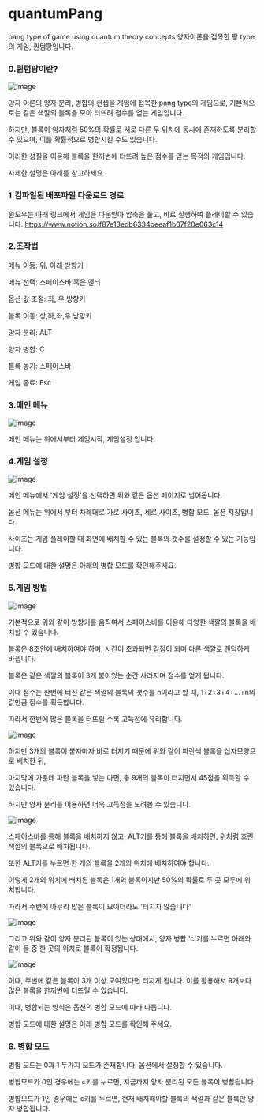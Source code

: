# quantumPang
pang type of game using quantum theory concepts
양자이론을 접목한 팡 type의 게임, 퀀텀팡입니다.

### 0.퀀텀팡이란?
![image](https://user-images.githubusercontent.com/58128848/96974153-c9f9eb00-1553-11eb-8861-88ee1d5cf044.png)


양자 이론의 양자 분리, 병합의 컨셉을 게임에 접목한 pang type의 게임으로, 기본적으로는 같은 색깔의 블록을 모아 터뜨려 점수를 얻는 게임입니다.

하지만, 블록이 양자처럼 50%의 확률로 서로 다른 두 위치에 동시에 존재하도록 분리할 수 있으며, 이를 확률적으로 병합시킬 수도 있습니다.

이러한 성질을 이용해 블록을 한꺼번에 터뜨려 높은 점수를 얻는 목적의 게임입니다.

자세한 설명은 아래를 참고하세요.

### 1.컴파일된 배포파일 다운로드 경로
윈도우는 아래 링크에서 게임을 다운받아 압축을 풀고, 바로 실행하여 플레이할 수 있습니다.
https://www.notion.so/f87e13edb6334beeaf1b07f20e063c14

### 2.조작법

메뉴 이동: 위, 아래 방향키

메뉴 선택: 스페이스바 혹은 엔터

옵션 값 조절: 좌, 우 방향키

블록 이동: 상,하,좌,우 방향키

양자 분리: ALT

양자 병합: C

블록 놓기: 스페이스바

게임 종료: Esc

### 3.메인 메뉴
![image](https://user-images.githubusercontent.com/58128848/96973820-5f48af80-1553-11eb-82b1-4ef12ce85c20.png)

메인 메뉴는 위에서부터 게임시작, 게임설정 입니다.

### 4.게임 설정
![image](https://user-images.githubusercontent.com/58128848/96973862-6ec7f880-1553-11eb-8323-e83833824720.png)

메인 메뉴에서 '게임 설정'을 선택하면 위와 같은 옵션 페이지로 넘어옵니다.

옵션 메뉴는 위에서 부터 차례대로 가로 사이즈, 세로 사이즈, 병합 모드, 옵션 저장입니다.

사이즈는 게임 플레이할 때 화면에 배치할 수 있는 블록의 갯수를 설정할 수 있는 기능입니다.

병합 모드에 대한 설명은 아래의 병합 모드를 확인해주세요.

### 5.게임 방법
![image](https://user-images.githubusercontent.com/58128848/96973970-8d2df400-1553-11eb-8d95-b5d0c30b102f.png)

기본적으로 위와 같이 방향키를 움직여서 스페이스바를 이용해 다양한 색깔의 블록을 배치할 수 있습니다.

블록은 8초안에 배치하여야 하며, 시간이 초과되면 감점이 되며 다른 색깔로 랜덤하게 바뀝니다.

블록은 같은 색깔의 블록이 3개 붙어있는 순간 사라지며 점수를 얻게 됩니다.

이때 점수는 한번에 터진 같은 색깔의 블록의 갯수를 n이라고 할 때, 1+2+3+4+...+n의 값만큼 점수를 획득합니다.

따라서 한번에 많은 블록을 터뜨릴 수록 고득점에 유리합니다.

![image](https://user-images.githubusercontent.com/58128848/96976139-6d4bff80-1556-11eb-9c71-be5ad0a40edd.png)

하지만 3개의 블록이 붙자마자 바로 터지기 때문에 위와 같이 파란색 블록을 십자모양으로 배치한 뒤,

마지막에 가운데 파란 블록을 넣는 다면, 총 9개의 블록이 터지면서 45점을 획득할 수 있습니다.

하지만 양자 분리를 이용하면 더욱 고득점을 노려볼 수 있습니다.

![image](https://user-images.githubusercontent.com/58128848/96974021-9cad3d00-1553-11eb-8d6a-11edb0f02e2d.png)

스페이스바를 통해 블록을 배치하지 않고, ALT키를 통해 블록을 배치하면, 위처럼 흐린 색깔의 블록으로 배치됩니다.

또한 ALT키를 누르면 한 개의 블록을 2개의 위치에 배치하여야 합니다.

이렇게 2개의 위치에 배치된 블록은 1개의 블록이지만 50%의 확률로 두 곳 모두에 위치합니다.

따라서 주변에 아무리 많은 블록이 모이더라도 '터지지 않습니다'

![image](https://user-images.githubusercontent.com/58128848/96974153-c9f9eb00-1553-11eb-8861-88ee1d5cf044.png)

그리고 위와 같이 양자 분리된 블록이 있는 상태에서, 양자 병합 'c'키를 누르면 아래와 같이 둘 중 한 곳의 위치로 블록이 확정됩니다.

![image](https://user-images.githubusercontent.com/58128848/96974176-d2522600-1553-11eb-91e0-612d2971d542.png)

이때, 주변에 같은 블록이 3개 이상 모여있다면 터지게 됩니다. 이를 활용해서 9개보다 많은 블록을 한꺼번에 터뜨릴 수 있습니다.

이때, 병합되는 방식은 옵션의 병합 모드에 따라 다릅니다.

병합 모드에 대한 설명은 아래 병합 모드를 확인해 주세요.

### 6. 병합 모드
병합 모드는 0과 1 두가지 모드가 존재합니다. 옵션에서 설정할 수 있습니다.

병합모드가 0인 경우에는 c키를 누르면, 지금까지 양자 분리된 모든 블록이 병합됩니다.

병합모드가 1인 경우에는 c키를 누르면, 현재 배치해야할 블록의 색깔과 같은 블록만 양자 병합됩니다.

